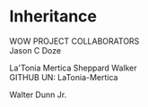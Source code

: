 # Inheritance

WOW PROJECT COLLABORATORS<br>
Jason C Doze<br>

La'Tonia Mertica Sheppard Walker<br>
GITHUB UN: LaTonia-Mertica<br>

Walter Dunn Jr.<br>
